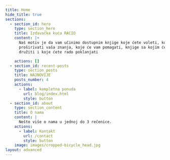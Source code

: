 ```yaml
---
title: Home
hide_title: true
sections:
  - section_id: hero
    type: section_hero
    title: Izdavačka kuća RACIO
    content: |+
      Naš motiv je da vam učinimo dostupnim knjige koje ćete voleti, koje će 
      proširivati vaša znanja, koje će vam pomagati, knjige sa kojim ćete se 
      družiti i koje ćete rado poklanjati

    actions: []
  - section_id: recent-posts
    type: section_posts
    title: NAJNOVIJE
    posts_number: 4
    actions:
      - label: kompletna ponuda
        url: blog/index.html
        style: button
  - section_id: about
    type: section_content
    title: O nama
    content: |
      Nešto više o nama u jednoj do 3 rečenice.
    actions:
      - label: Kontakt
        url: /contact
        style: button
    image: images/cropped-bicycle_head.jpg
layout: advanced
---
```

